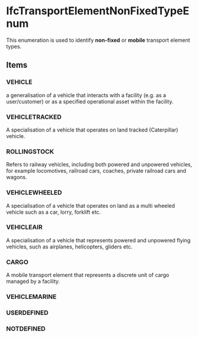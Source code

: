 # IfcTransportElementNonFixedTypeEnum

This enumeration is used to identify **non-fixed** or **mobile** transport element types.

## Items

### VEHICLE
a generalisation of a vehicle that interacts with a facility (e.g. as a user/customer) or as a specified operational asset within the facility.

### VEHICLETRACKED
A specialisation of a vehicle that operates on land tracked (Caterpillar) vehicle.

### ROLLINGSTOCK
Refers to railway vehicles, including both powered and unpowered vehicles, for example locomotives, railroad cars, coaches, private railroad cars and wagons.

### VEHICLEWHEELED
A specialisation of a vehicle that operates on land as a multi wheeled vehicle such as a car, lorry, forklift etc.

### VEHICLEAIR
A specialisation of a vehicle that represents powered and unpowered flying vehicles, such as airplanes, helicopters, gliders etc.

### CARGO
A mobile transport element that represents a discrete unit of cargo managed by a facility.

### VEHICLEMARINE


### USERDEFINED


### NOTDEFINED

